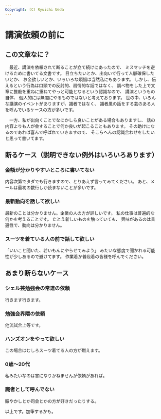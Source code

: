 ```yaml
---
Copyright: (C) Ryuichi Ueda
---
```


# 講演依頼の前に

## この文章なに？

　最近、講演を依頼されて断ることが立て続けにあったので、
ミスマッチを避けるために書いてる文書です。
目立ちたいとか、出向いて行って人脈確保したいとか、
お金欲しいとか、いろいろな煩悩は当然私にもあります。
しかし、伝えるという行為は口頭での反射的、扇情的な話ではなく、
調べ物をした上で文章に推敲を重ねに重ねてやっと可能となるという認識なので、
講演というもの自体、
個人的には無闇にやるものではないと考えております。
世の中、いろんな講演のイベントがありますが、識者ではなく、
識者風の話をする芸のある人を呼んでいるケースの方が多いです。

　一方、私が出向くことでなにかしら良いことがある場合もありますし、
話の内容よりも人が会することで何か良いが起こることもあります。
その助けになるのであれば喜んで呼ばれていきますので、
そこらへんの認識合わせをしたいと思って書いてます。

## 断るケース（説明できない例外はいろいろあります）

### 金額が分かりやすいところに書いてない

内容次第でタダでも行きますので、とりあえず言ってみてください。
あと、メールは最初の数行しか読まないことが多いです。

### 最新動向を話して欲しい

最新のことは分かりません。企業の人の方が詳しいです。
私の仕事は普遍的な何かを考えることです。
たとえ新しいものを触っていても、
興味があるのは普遍性で、動向は分かりません。


### スーツを着ている人の前で話して欲しい

「いいこと聞いた、若いもんにやらせてみよう」
みたいな態度で聞かれる可能性が少しあるので避けてます。
作業着か普段着の皆様を呼んでください。

## あまり断らないケース

### シェル芸勉強会の常連の依頼

行きます行きます。

### 勉強会界隈の依頼

他流試合上等です。

### ハンズオンをやって欲しい

この場合はむしろスーツ着てる人の方が燃えます。

### 0歳〜20代

私みたいなのは害になりかねませんが依頼があれば。

### 識者として呼んでない

賑やかしとか司会とかの方が好きだったりする。


以上です。加筆するかも。
